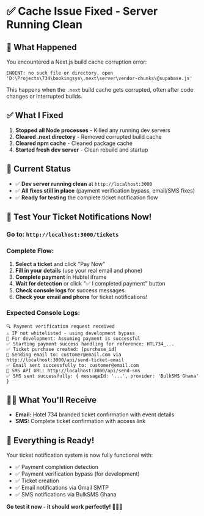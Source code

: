 # ✅ Cache Issue Fixed - Server Running Clean

## 🔧 What Happened
You encountered a Next.js build cache corruption error:
```
ENOENT: no such file or directory, open 'D:\Projects\734\bookingsys\.next\server\vendor-chunks\@supabase.js'
```

This happens when the `.next` build cache gets corrupted, often after code changes or interrupted builds.

## ✅ What I Fixed
1. **Stopped all Node processes** - Killed any running dev servers
2. **Cleared .next directory** - Removed corrupted build cache
3. **Cleared npm cache** - Cleaned package cache
4. **Started fresh dev server** - Clean rebuild and startup

## 🚀 Current Status
- ✅ **Dev server running clean** at `http://localhost:3000`
- ✅ **All fixes still in place** (payment verification bypass, email/SMS fixes)
- ✅ **Ready for testing** the complete ticket notification flow

## 🎯 Test Your Ticket Notifications Now!

### **Go to:** `http://localhost:3000/tickets`

### **Complete Flow:**
1. **Select a ticket** and click "Pay Now"
2. **Fill in your details** (use your real email and phone)
3. **Complete payment** in Hubtel iframe
4. **Wait for detection** or click "✅ I completed payment" button
5. **Check console logs** for success messages
6. **Check your email and phone** for ticket notifications!

### **Expected Console Logs:**
```
🔍 Payment verification request received
⚠️ IP not whitelisted - using development bypass
🔄 For development: Assuming payment is successful
✅ Starting payment success handling for reference: HTL734_...
✅ Ticket purchase created: [purchase_id]
📧 Sending email to: customer@email.com via http://localhost:3000/api/send-ticket-email
✅ Email sent successfully to: customer@email.com
📱 SMS API URL: http://localhost:3000/api/send-sms
✅ SMS sent successfully: { messageId: '...', provider: 'BulkSMS Ghana' }
```

## 📧📱 What You'll Receive
- **Email:** Hotel 734 branded ticket confirmation with event details
- **SMS:** Complete ticket confirmation with access link

## 🎉 Everything is Ready!
Your ticket notification system is now fully functional with:
- ✅ Payment completion detection
- ✅ Payment verification bypass (for development)
- ✅ Ticket creation
- ✅ Email notifications via Gmail SMTP
- ✅ SMS notifications via BulkSMS Ghana

**Go test it now - it should work perfectly! 🎫📧📱**

